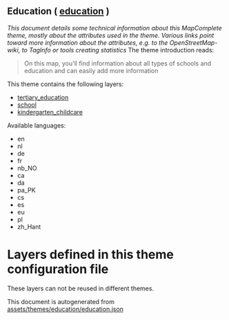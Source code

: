 [//]: # (WARNING: this file is automatically generated. Please find the sources at the bottom and edit those sources)

## Education ( [education](https://mapcomplete.org/education) )
_This document details some technical information about this MapComplete theme, mostly about the attributes used in the theme. Various links point toward more information about the attributes, e.g. to the OpenStreetMap-wiki, to TagInfo or tools creating statistics_
The theme introduction reads:

> On this map, you'll find information about all types of schools and education and can easily add more information

This theme contains the following layers:


 - [tertiary_education](../Layers/tertiary_education.md)
 - [school](../Layers/school.md)
 - [kindergarten_childcare](../Layers/kindergarten_childcare.md)


Available languages:


 - en
 - nl
 - de
 - fr
 - nb_NO
 - ca
 - da
 - pa_PK
 - cs
 - es
 - eu
 - pl
 - zh_Hant


# Layers defined in this theme configuration file
These layers can not be reused in different themes.


This document is autogenerated from [assets/themes/education/education.json](https://github.com/pietervdvn/MapComplete/blob/develop/assets/themes/education/education.json)
